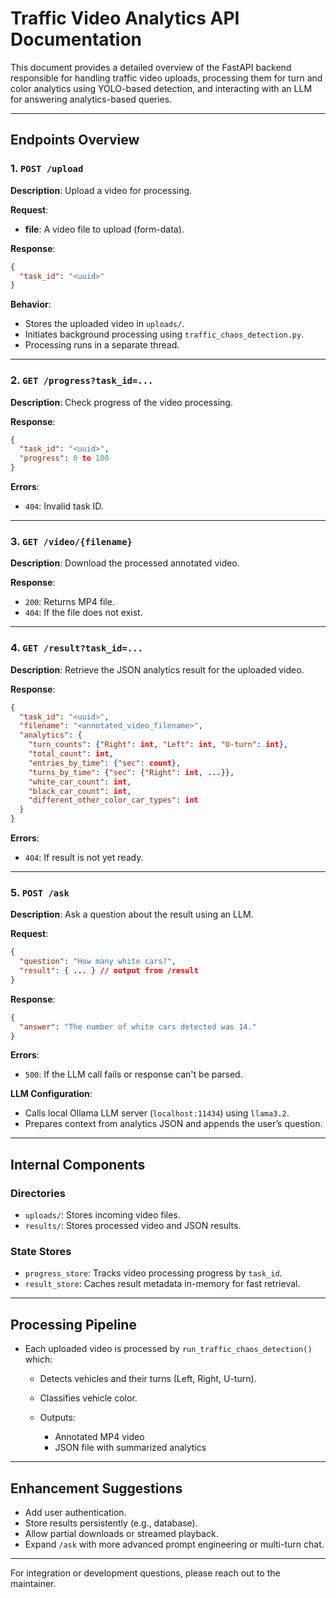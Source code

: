 # Traffic Video Analytics API Documentation

This document provides a detailed overview of the FastAPI backend responsible for handling traffic video uploads, processing them for turn and color analytics using YOLO-based detection, and interacting with an LLM for answering analytics-based queries.

---

## Endpoints Overview

### 1. **`POST /upload`**

**Description**: Upload a video for processing.

**Request**:

- **file**: A video file to upload (form-data).

**Response**:

```json
{
  "task_id": "<uuid>"
}
```

**Behavior**:

- Stores the uploaded video in `uploads/`.
- Initiates background processing using `traffic_chaos_detection.py`.
- Processing runs in a separate thread.

---

### 2. **`GET /progress?task_id=...`**

**Description**: Check progress of the video processing.

**Response**:

```json
{
  "task_id": "<uuid>",
  "progress": 0 to 100
}
```

**Errors**:

- `404`: Invalid task ID.

---

### 3. **`GET /video/{filename}`**

**Description**: Download the processed annotated video.

**Response**:

- `200`: Returns MP4 file.
- `404`: If the file does not exist.

---

### 4. **`GET /result?task_id=...`**

**Description**: Retrieve the JSON analytics result for the uploaded video.

**Response**:

```json
{
  "task_id": "<uuid>",
  "filename": "<annotated_video_filename>",
  "analytics": {
    "turn_counts": {"Right": int, "Left": int, "U-turn": int},
    "total_count": int,
    "entries_by_time": {"sec": count},
    "turns_by_time": {"sec": {"Right": int, ...}},
    "white_car_count": int,
    "black_car_count": int,
    "different_other_color_car_types": int
  }
}
```

**Errors**:

- `404`: If result is not yet ready.

---

### 5. **`POST /ask`**

**Description**: Ask a question about the result using an LLM.

**Request**:

```json
{
  "question": "How many white cars?",
  "result": { ... } // output from /result
}
```

**Response**:

```json
{
  "answer": "The number of white cars detected was 14."
}
```

**Errors**:

- `500`: If the LLM call fails or response can't be parsed.

**LLM Configuration**:

- Calls local Ollama LLM server (`localhost:11434`) using `llama3.2`.
- Prepares context from analytics JSON and appends the user’s question.

---

## Internal Components

### Directories

- `uploads/`: Stores incoming video files.
- `results/`: Stores processed video and JSON results.

### State Stores

- `progress_store`: Tracks video processing progress by `task_id`.
- `result_store`: Caches result metadata in-memory for fast retrieval.

---

## Processing Pipeline

- Each uploaded video is processed by `run_traffic_chaos_detection()` which:

  - Detects vehicles and their turns (Left, Right, U-turn).
  - Classifies vehicle color.
  - Outputs:

    - Annotated MP4 video
    - JSON file with summarized analytics

---

## Enhancement Suggestions

- Add user authentication.
- Store results persistently (e.g., database).
- Allow partial downloads or streamed playback.
- Expand `/ask` with more advanced prompt engineering or multi-turn chat.

---

For integration or development questions, please reach out to the maintainer.
